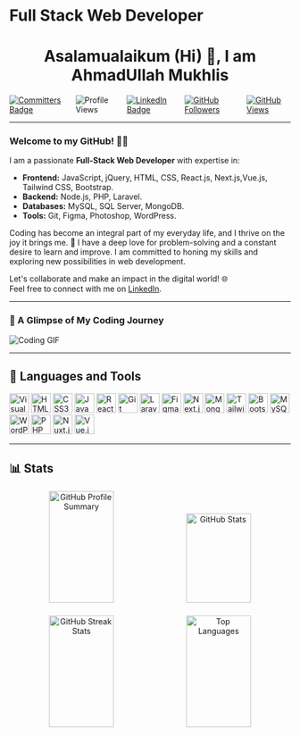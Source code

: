 # **Full Stack Web Developer**

<h1 align="center">Asalamualaikum (Hi) 👋, I am AhmadUllah Mukhlis </h1>

<div align="left" style="display: flex; align-items: center; gap: 15px;">
  <a href="https://user-badge.committers.top/afghanistan_private/ahmadullahmukhlis">
    <img src="https://user-badge.committers.top/afghanistan_private/ahmadullahmukhlis.svg" alt="Committers Badge">
  </a>
  <img src="https://komarev.com/ghpvc/?username=ahmadullahmukhlis&label=Profile%20Views&color=0e75b6&style=flat" alt="Profile Views">
  <a href="https://www.linkedin.com/in/ahmadullahmukhlis/" target="_blank">
    <img src="https://img.shields.io/badge/-@ahmadullahmukhlis-0077B5?style=flat-square&logo=LinkedIn&logoColor=white" alt="LinkedIn Badge">
  </a>
  <a href="https://github.com/ahmadullahmukhlis" target="_blank">
    <img src="https://img.shields.io/github/followers/ahmadullahmukhlis?label=Followers&style=flat" alt="GitHub Followers">
  </a>
  <a href="https://github.com/ahmadullahmukhlis" target="_blank">
    <img src="https://komarev.com/ghpvc/?username=ahmadullahmukhlis&label=Views&color=brightgreen&style=flat" alt="GitHub Views">
  </a>
</div>

---

### Welcome to my GitHub! 👩‍💻

I am a passionate **Full-Stack Web Developer** with expertise in:

- **Frontend:** JavaScript, jQuery, HTML, CSS, React.js, Next.js,Vue.js, Tailwind CSS, Bootstrap.
- **Backend:** Node.js, PHP, Laravel.
- **Databases:** MySQL, SQL Server, MongoDB.
- **Tools:** Git, Figma, Photoshop, WordPress.

Coding has become an integral part of my everyday life, and I thrive on the joy it brings me. 🤠 I have a deep love for problem-solving and a constant desire to learn and improve. I am committed to honing my skills and exploring new possibilities in web development. 

Let's collaborate and make an impact in the digital world! 🌐  
Feel free to connect with me on [LinkedIn](https://www.linkedin.com/in/ahmadullahmukhlis/).

---

### 🎥 A Glimpse of My Coding Journey
![Coding GIF](https://github.com/MastooraTurkmen/MastooraTurkmen/assets/132576850/ddec8b62-1039-42d3-a361-46dcc1338b07)

---

## 💼 **Languages and Tools**
<div align="left">
  <img src="https://cdn.jsdelivr.net/gh/devicons/devicon/icons/vscode/vscode-original.svg" alt="Visual Studio Code" width="35px" />
  <img src="https://cdn.jsdelivr.net/gh/devicons/devicon/icons/html5/html5-original.svg" alt="HTML5" width="35px" />
  <img src="https://cdn.jsdelivr.net/gh/devicons/devicon/icons/css3/css3-original.svg" alt="CSS3" width="35px" />
  <img src="https://cdn.jsdelivr.net/gh/devicons/devicon/icons/javascript/javascript-original.svg" alt="JavaScript" width="35px" />
  <img src="https://cdn.jsdelivr.net/gh/devicons/devicon/icons/react/react-original.svg" alt="React" width="35px" />
  <img src="https://cdn.jsdelivr.net/gh/devicons/devicon/icons/git/git-original.svg" alt="Git" width="35px" />
  <img src="https://cdn.jsdelivr.net/gh/devicons/devicon/icons/laravel/laravel-original.svg" alt="Laravel" width="35px" />
  <img src="https://cdn.jsdelivr.net/gh/devicons/devicon/icons/figma/figma-original.svg" alt="Figma" width="35px" />
  <img src="https://cdn.jsdelivr.net/gh/devicons/devicon/icons/nextjs/nextjs-original.svg" alt="Next.js" width="35px" />
  <img src="https://cdn.jsdelivr.net/gh/devicons/devicon/icons/mongodb/mongodb-original-wordmark.svg" alt="MongoDB" width="35px" />
  <img src="https://cdn.jsdelivr.net/gh/devicons/devicon/icons/tailwindcss/tailwindcss-original.svg" alt="Tailwind CSS" width="35px" />
  <img src="https://cdn.jsdelivr.net/gh/devicons/devicon/icons/bootstrap/bootstrap-original-wordmark.svg" alt="Bootstrap" width="35px" />
  <img src="https://cdn.jsdelivr.net/gh/devicons/devicon/icons/mysql/mysql-original-wordmark.svg" alt="MySQL" width="35px" />
  <img src="https://cdn.jsdelivr.net/gh/devicons/devicon/icons/wordpress/wordpress-original.svg" alt="WordPress" width="35px" />
  <img src="https://cdn.jsdelivr.net/gh/devicons/devicon/icons/php/php-original.svg" alt="PHP" width="35px" />
  <img src="https://cdn.jsdelivr.net/gh/devicons/devicon/icons/nuxtjs/nuxtjs-original.svg" alt="Nuxt.js" width="35px" />
  <img src="https://cdn.jsdelivr.net/gh/devicons/devicon/icons/vuejs/vuejs-original.svg" alt="Vue.js" width="35px" />
</div>

---

## 📊 **Stats**

<div align="center" style="margin-top: 20px;  margin-bottom: 20px;">
    <img src="https://github-profile-summary-cards.vercel.app/api/cards/profile-details?username=ahmadullahmukhlis&theme=monokai" alt="GitHub Profile Summary" style="width: 48%; height: 200px;" />
    <img src="https://github-readme-stats.vercel.app/api?username=ahmadullahmukhlis&show_icons=true&theme=codeSTACKr" alt="GitHub Stats" style="width: 48%; height: 160px;" />
</div>

<div align="center" style="margin-top: 20px;">
    <img src="https://streak-stats.demolab.com?user=ahmadullahmukhlis&theme=default" alt="GitHub Streak Stats" style="width: 48%; height: 200px; margin-bottom: 20px;" />
    <img src="https://github-readme-stats.vercel.app/api/top-langs/?username=ahmadullahmukhlis&layout=compact&show_icons=true&theme=codeSTACKr" alt="Top Languages" style="width: 48%; height: 200px;" />
</div>





